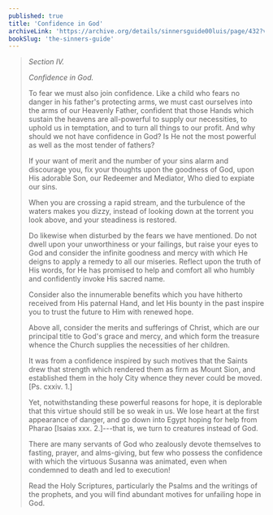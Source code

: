 ```yaml
---
published: true
title: 'Confidence in God'
archiveLink: 'https://archive.org/details/sinnersguide00luis/page/432?view=theater'
bookSlug: 'the-sinners-guide'
---
```


> *Section IV.*
> 
> *Confidence in God.*
> 
> To fear we must also join confidence. Like a child who fears no danger in his father's protecting arms, we must cast ourselves into the arms of our Heavenly Father, confident that those Hands which sustain the heavens are all-powerful to supply our necessities, to uphold us in temptation, and to turn all things to our profit. And why should we not have confidence in God? Is He not the most powerful as well as the most tender of fathers?
> 
> If your want of merit and the number of your sins alarm and discourage you, fix your thoughts upon the goodness of God, upon His adorable Son, our Redeemer and Mediator, Who died to expiate our sins.
> 
> When you are crossing a rapid stream, and the turbulence of the waters makes you dizzy, instead of looking down at the torrent you look above, and your steadiness is restored.
> 
> Do likewise when disturbed by the fears we have mentioned. Do not dwell upon your unworthiness or your failings, but raise your eyes to God and consider the infinite goodness and mercy with which He deigns to apply a remedy to all our miseries. Reflect upon the truth of His words, for He has promised to help and comfort all who humbly and confidently invoke His sacred name.
> 
> Consider also the innumerable benefits which you have hitherto received from His paternal Hand, and let His bounty in the past inspire you to trust the future to Him with renewed hope.
> 
> Above all, consider the merits and sufferings of Christ, which are our principal title to God's grace and mercy, and which form the treasure whence the Church supplies the necessities of her children.
> 
> It was from a confidence inspired by such motives that the Saints drew that strength which rendered them as firm as Mount Sion, and established them in the holy City whence they never could be moved. [Ps. cxxiv. 1.]
> 
> Yet, notwithstanding these powerful reasons for hope, it is deplorable that this virtue should still be so weak in us. We lose heart at the first appearance of danger, and go down into Egypt hoping for help from Pharao [Isaias xxx. 2.]---that is, we turn to creatures instead of God.
> 
> There are many servants of God who zealously devote themselves to fasting, prayer, and alms-giving, but few who possess the confidence with which the virtuous Susanna was animated, even when condemned to death and led to execution!
> 
> Read the Holy Scriptures, particularly the Psalms and the writings of the prophets, and you will find abundant motives for unfailing hope in God.